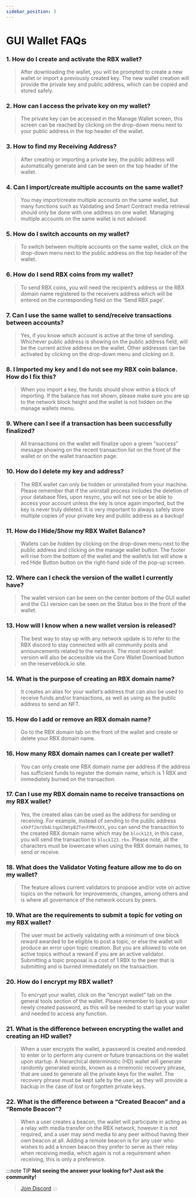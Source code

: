 ```yaml
---
sidebar_position: 3
---
```


# GUI Wallet FAQs

### 1. How do I create and activate the RBX wallet?

> After downloading the wallet, you will be prompted to create a new wallet or import a previously created key. The new wallet creation will provide the private key and public address, which can be copied and stored safely.

### 2. How can I access the private key on my wallet?

> The private key can be accessed in the Manage Wallet screen, this screen can be reached by clicking on the drop-down menu next to your public address in the top header of the wallet.

### 3. How to find my Receiving Address?

> After creating or importing a private key, the public address will automatically generate and can be seen on the top header of the wallet.

### 4. Can I import/create multiple accounts on the same wallet?

> You may import/create multiple accounts on the same wallet, but many functions such as Validating and Smart Contract media retrieval should only be done with one address on one wallet. Managing multiple accounts on the same wallet is not advised.

### 5. How do I switch accounts on my wallet?

> To switch between multiple accounts on the same wallet, click on the drop-down menu next to the public address on the top header of the wallet.

### 6. How do I send RBX coins from my wallet?

> To send RBX coins, you will need the recipient’s address or the RBX domain name registered to the receivers address which will be entered on the corresponding field on the ‘Send RBX page’.

### 7. Can I use the same wallet to send/receive transactions between accounts?

> Yes, if you know which account is active at the time of sending. Whichever public address is showing on the public address field, will be the current active address on the wallet. Other addresses can be activated by clicking on the drop-down menu and clicking on it.

### 8. I Imported my key and I do not see my RBX coin balance. How do I fix this?

> When you import a key, the funds should show within a block of importing. If the balance has not shown, please make sure you are up to the network block height and the wallet is not hidden on the manage wallets menu.

### 9. Where can I see if a transaction has been successfully finalized?

> All transactions on the wallet will finalize upon a green “success” message showing on the recent transaction list on the front of the wallet or on the wallet transaction page.

### 10. How do I delete my key and address?

> The RBX wallet can only be hidden or uninstalled from your machine. Please remember that if the uninstall process includes the deletion of your database files, upon resync, you will not see or be able to access your account unless the key is once again imported, but the key is never truly deleted. It is very important to always safely store multiple copies of your private key and public address as a backup!

### 11. How do I Hide/Show my RBX Wallet Balance?

> Wallets can be hidden by clicking on the drop-down menu next to the public address and clicking on the manage wallet button. The footer will rise from the bottom of the wallet and the wallet/s list will show a red Hide Button button on the right-hand side of the pop-up screen.

### 12. Where can I check the version of the wallet I currently have?

> The wallet version can be seen on the center bottom of the GUI wallet and the CLI version can be seen on the Status box in the front of the wallet.

### 13. How will I know when a new wallet version is released?

> The best way to stay up with any network update is to refer to the RBX discord to stay connected with all community posts and announcements related to the network. The most recent wallet version will also be accessible via the Core Wallet Download button on the reserveblock.io site.

### 14. What is the purpose of creating an RBX domain name?

> It creates an alias for your wallet’s address that can also be used to receive funds and/or transactions, as well as using as the public address to send an NFT.

### 15. How do I add or remove an RBX domain name?

> Go to the RBX domain tab on the front of the wallet and create or delete your RBX domain name.

### 16. How many RBX domain names can I create per wallet?

> You can only create one RBX domain name per address if the address has sufficient funds to register the domain name, which is 1 RBX and immediately burned on the transaction.

### 17. Can I use my RBX domain name to receive transactions on my RBX wallet?

> Yes, the created alias can be used as the address for sending or receiving. For example, instead of sending to the public address `xXkPf2mrU94LtqpU3WtpBZTenFPNnXXX`, you can send the transaction to the created RBX domain name which may be `block123`, in this case, you will send the transaction to `block123.rbx`. Please note, all the characters must be lowercase when using the RBX domain names, to send or receive.

### 18. What does the Validator Voting feature allow me to do on my wallet?

> The feature allows current validators to propose and/or vote on active topics on the network for improvements, changes, among others and is where all governance of the network occurs by peers.

### 19. What are the requirements to submit a topic for voting on my RBX wallet?

> The user must be actively validating with a minimum of one block reward awarded to be eligible to post a topic, or else the wallet will produce an error upon topic creation. But you are allowed to vote on active topics without a reward if you are an active validator. Submitting a topic proposal is a cost of 1 RBX to the peer that is submitting and is burned immediately on the transaction.

### 20. How do I encrypt my RBX wallet?

> To encrypt your wallet, click on the “encrypt wallet” tab on the general tools section of the wallet. Please remember to back up your newly created password, as this will be needed to start up your wallet and needed to access any function.

### 21. What is the difference between encrypting the wallet and creating an HD wallet?

> When a user encrypts the wallet, a password is created and needed to enter or to perform any current or future transactions on the wallet upon startup. A hierarchical deterministic (HD) wallet will generate randomly generated words, known as a mnemonic recovery phrase, that are used to generate all the private keys for the wallet. The recovery phrase must be kept safe by the user, as they will provide a backup in the case of lost or forgotten private keys.

### 22. What is the difference between a “Created Beacon” and a “Remote Beacon”?

> When a user creates a beacon, the wallet will participate in acting as a relay with media transfer on the RBX network, however it is not required, and a user may send media to any peer without having their own beacon at all. Adding a remote beacon is for any user who wishes to add a known beacon they prefer to serve as their relay when receiving media, which again is not a requirement when receiving, this is only a preference.

:::note TIP
**Not seeing the answer your looking for? Just ask the community!**
> <a href="https://discord.com/invite/PnS2HRETDh">Join Discord</a>
:::